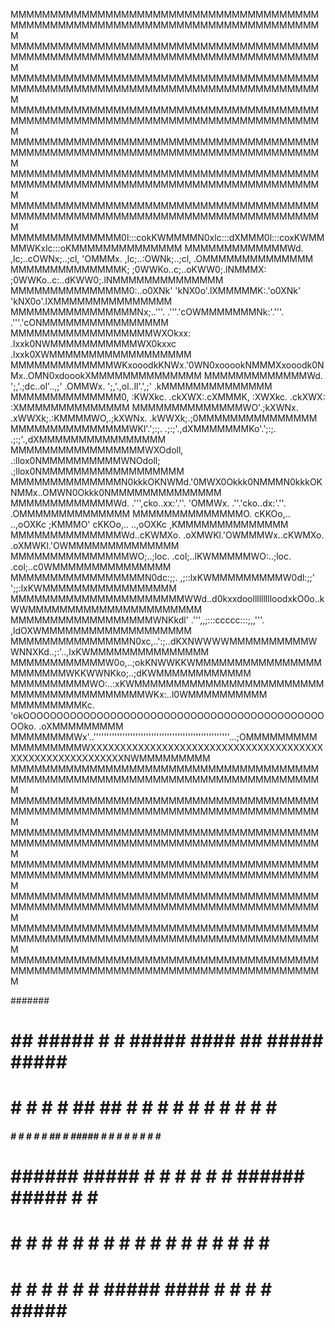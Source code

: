 MMMMMMMMMMMMMMMMMMMMMMMMMMMMMMMMMMMMMMMMMMMMMMMMMMMMMMMMMMMMMMMMMMMMMMMMMMMMMMM
MMMMMMMMMMMMMMMMMMMMMMMMMMMMMMMMMMMMMMMMMMMMMMMMMMMMMMMMMMMMMMMMMMMMMMMMMMMMMMM
MMMMMMMMMMMMMMMMMMMMMMMMMMMMMMMMMMMMMMMMMMMMMMMMMMMMMMMMMMMMMMMMMMMMMMMMMMMMMMM
MMMMMMMMMMMMMMMMMMMMMMMMMMMMMMMMMMMMMMMMMMMMMMMMMMMMMMMMMMMMMMMMMMMMMMMMMMMMMMM
MMMMMMMMMMMMMMMMMMMMMMMMMMMMMMMMMMMMMMMMMMMMMMMMMMMMMMMMMMMMMMMMMMMMMMMMMMMMMMM
MMMMMMMMMMMMMMMMMMMMMMMMMMMMMMMMMMMMMMMMMMMMMMMMMMMMMMMMMMMMMMMMMMMMMMMMMMMMMMM
MMMMMMMMMMMMMMMMMMMMMMMMMMMMMMMMMMMMMMMMMMMMMMMMMMMMMMMMMMMMMMMMMMMMMMMMMMMMMMM
MMMMMMMMMMMMMM0l:::cokKWMMMMN0xlc:::dXMMM0l:::coxKWMMMMWKxlc:::oKMMMMMMMMMMMMMM
MMMMMMMMMMMMMWd. ,lc;..cOWNx;..;cl, 'OMMMx. ,lc;..:OWNk;..;cl, .OMMMMMMMMMMMMMM
MMMMMMMMMMMMMMK; ;0WWKo..c;..oKWW0;.lNMMMX: ;0WWKo..c:..dKWW0;.lNMMMMMMMMMMMMMM
MMMMMMMMMMMMMMM0:..o0XNk'  'kNX0o'.lXMMMMMK:.'o0XNk'  'kNX0o'.lXMMMMMMMMMMMMMMM
MMMMMMMMMMMMMMMMNx;..'''.  .'''.'cOWMMMMMMMNk:'.'''.  .'''.'cONMMMMMMMMMMMMMMMM
MMMMMMMMMMMMMMMMMMWXOkxx: .lxxk0NWMMMMMMMMMMMWX0kxxc .lxxk0XWMMMMMMMMMMMMMMMMMM
MMMMMMMMMMMMMWKxooodkKNWx.'0WN0xooookNMMMXxooodk0NMx..OMN0xdoookXMMMMMMMMMMMMMM
MMMMMMMMMMMMMWd. ';,'.;dc..ol'..,;' .OMMWx. ';,'.,ol..ll'.',;' .kMMMMMMMMMMMMMM
MMMMMMMMMMMMMM0, :KWXkc.    .ckXWX:.cXMMMK, :XWXkc.    .ckXWX: :XMMMMMMMMMMMMMM
MMMMMMMMMMMMMMWO'.;kXWNx.  .xWWXk;.:KMMMMWO,.;kXWNx.  .kWWXk;.;0MMMMMMMMMMMMMMM
MMMMMMMMMMMMMMMWKl'.';:;.  .;:;'.,dXMMMMMMMKo'.';:;.  .;:;'.,dXMMMMMMMMMMMMMMMM
MMMMMMMMMMMMMMMMMWXOdoll, .:llox0NMMMMMMMMMMWNOdoll; .;llox0NMMMMMMMMMMMMMMMMMM
MMMMMMMMMMMMMMN0kkkOKNWMd.'0MWX0Okkk0NMMMN0kkkOKNMMx..OMWN0Okkk0NMMMMMMMMMMMMMM
MMMMMMMMMMMMMWd. .''',cko..xx:'.''. 'OMMWx. .''.'cko..dx:'.''. .OMMMMMMMMMMMMMM
MMMMMMMMMMMMMMO. cKKOo,..  ..,oOXKc ;KMMMO' cKKOo,..  ..,oOXKc ,KMMMMMMMMMMMMMM
MMMMMMMMMMMMMMWd..cKWMXo.  .oXMWKl.'OWMMMWx..cKWMXo.  .oXMWKl.'OWMMMMMMMMMMMMMM
MMMMMMMMMMMMMMMWO;..;loc.  .col;..lKWMMMMMWO:..;loc.  .col;..c0WMMMMMMMMMMMMMMM
MMMMMMMMMMMMMMMMMN0dc:;;.  ,;::lxKWMMMMMMMMMW0dl:;;'  ';;:lxKWMMMMMMMMMMMMMMMMM
MMMMMMMMMMMMMMMMMMMMMMWWd..d0kxxdoollllllllloodxkO0o..kWWMMMMMMMMMMMMMMMMMMMMMM
MMMMMMMMMMMMMMMMMMWNKkdl'  .''',,;:::ccccc:::;,,'''.  ,ldOXWMMMMMMMMMMMMMMMMMMM
MMMMMMMMMMMMMMMN0xc,..':;..dKXNWWWWMMMMMMMMMMWWNNXKd..;:'..,lxKWMMMMMMMMMMMMMMM
MMMMMMMMMMMMW0o,..;okKNWWKKWMMMMMMMMMMMMMMMMMMMMMMMWKKWWNKko;..;dKWMMMMMMMMMMMM
MMMMMMMMMMWO:..:xKWMMMMMMMMMMMMMMMMMMMMMMMMMMMMMMMMMMMMMMMMMWKx:..l0WMMMMMMMMMM
MMMMMMMMMKc. 'okOOOOOOOOOOOOOOOOOOOOOOOOOOOOOOOOOOOOOOOOOOOOOOOko. .oXMMMMMMMMM
MMMMMMMMWx'..''''''''''''''''''''''''''''''''''''''''''''''''''''...;OMMMMMMMMM
MMMMMMMMMWXXXXXXXXXXXXXXXXXXXXXXXXXXXXXXXXXXXXXXXXXXXXXXXXXXXXXXXXXXNWMMMMMMMMM
MMMMMMMMMMMMMMMMMMMMMMMMMMMMMMMMMMMMMMMMMMMMMMMMMMMMMMMMMMMMMMMMMMMMMMMMMMMMMMM
MMMMMMMMMMMMMMMMMMMMMMMMMMMMMMMMMMMMMMMMMMMMMMMMMMMMMMMMMMMMMMMMMMMMMMMMMMMMMMM
MMMMMMMMMMMMMMMMMMMMMMMMMMMMMMMMMMMMMMMMMMMMMMMMMMMMMMMMMMMMMMMMMMMMMMMMMMMMMMM
MMMMMMMMMMMMMMMMMMMMMMMMMMMMMMMMMMMMMMMMMMMMMMMMMMMMMMMMMMMMMMMMMMMMMMMMMMMMMMM
MMMMMMMMMMMMMMMMMMMMMMMMMMMMMMMMMMMMMMMMMMMMMMMMMMMMMMMMMMMMMMMMMMMMMMMMMMMMMMM
MMMMMMMMMMMMMMMMMMMMMMMMMMMMMMMMMMMMMMMMMMMMMMMMMMMMMMMMMMMMMMMMMMMMMMMMMMMMMMM
MMMMMMMMMMMMMMMMMMMMMMMMMMMMMMMMMMMMMMMMMMMMMMMMMMMMMMMMMMMMMMMMMMMMMMMMMMMMMMM

   #######                                                                
   #         ##   #####  #    # #####   ####    ##   #####  #####   ####  
   #        #  #  #    # ##  ## #    # #    #  #  #  #    # #    # #      
   #####   #    # #    # # ## # #####  #    # #    # #    # #    #  ####  
   #       ###### #####  #    # #    # #    # ###### #####  #    #      # 
   #       #    # #   #  #    # #    # #    # #    # #   #  #    # #    # 
   #       #    # #    # #    # #####   ####  #    # #    # #####   ####  
